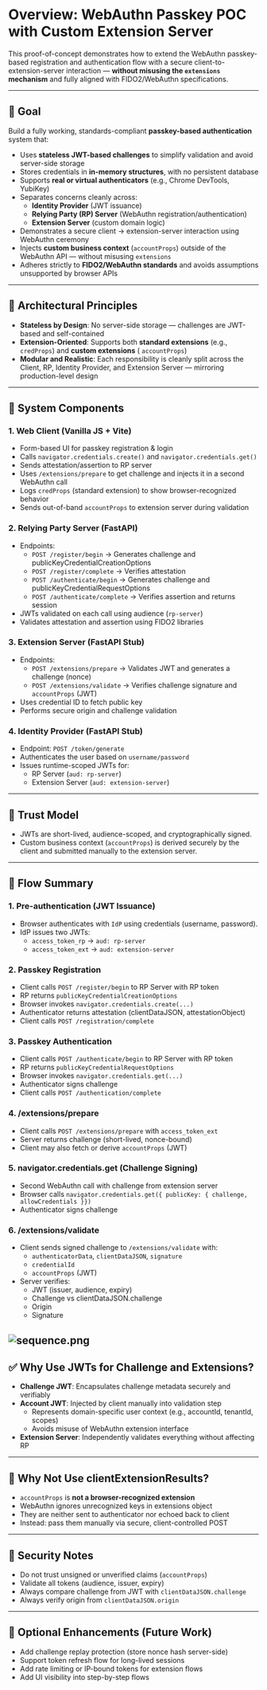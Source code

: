 # Overview: WebAuthn Passkey POC with Custom Extension Server

This proof-of-concept demonstrates how to extend the WebAuthn passkey-based registration and authentication flow with a
secure client-to-extension-server interaction — **without misusing the `extensions` mechanism** and fully aligned with
FIDO2/WebAuthn specifications.

---

## 🎯 Goal

Build a fully working, standards-compliant **passkey-based authentication** system that:

- Uses **stateless JWT-based challenges** to simplify validation and avoid server-side storage
- Stores credentials in **in-memory structures**, with no persistent database
- Supports **real or virtual authenticators** (e.g., Chrome DevTools, YubiKey)
- Separates concerns cleanly across:
    - **Identity Provider** (JWT issuance)
    - **Relying Party (RP) Server** (WebAuthn registration/authentication)
    - **Extension Server** (custom domain logic)
- Demonstrates a secure client → extension-server interaction using WebAuthn ceremony
- Injects **custom business context** (`accountProps`) outside of the WebAuthn API — without misusing `extensions`
- Adheres strictly to **FIDO2/WebAuthn standards** and avoids assumptions unsupported by browser APIs

---

## 🧩 Architectural Principles

- **Stateless by Design**: No server-side storage — challenges are JWT-based and self-contained
- **Extension-Oriented**: Supports both **standard extensions** (e.g., `credProps`) and **custom extensions** (
  `accountProps`)
- **Modular and Realistic**: Each responsibility is cleanly split across the Client, RP, Identity Provider, and
  Extension Server — mirroring production-level design

---

## 🧱 System Components

### 1. Web Client (Vanilla JS + Vite)

- Form-based UI for passkey registration & login
- Calls `navigator.credentials.create()` and `navigator.credentials.get()`
- Sends attestation/assertion to RP server
- Uses `/extensions/prepare` to get challenge and injects it in a second WebAuthn call
- Logs `credProps` (standard extension) to show browser-recognized behavior
- Sends out-of-band `accountProps` to extension server during validation

### 2. Relying Party Server (FastAPI)

- Endpoints:
    - `POST /register/begin` → Generates challenge and publicKeyCredentialCreationOptions
    - `POST /register/complete` → Verifies attestation
    - `POST /authenticate/begin` → Generates challenge and publicKeyCredentialRequestOptions
    - `POST /authenticate/complete` → Verifies assertion and returns session
- JWTs validated on each call using audience (`rp-server`)
- Validates attestation and assertion using FIDO2 libraries

### 3. Extension Server (FastAPI Stub)

- Endpoints:
    - `POST /extensions/prepare` → Validates JWT and generates a challenge (nonce)
    - `POST /extensions/validate` → Verifies challenge signature and `accountProps` (JWT)
- Uses credential ID to fetch public key
- Performs secure origin and challenge validation

### 4. Identity Provider (FastAPI Stub)

- Endpoint: `POST /token/generate`
- Authenticates the user based on `username/password`
- Issues runtime-scoped JWTs for:
    - RP Server (`aud: rp-server`)
    - Extension Server (`aud: extension-server`)

---

## 🔐 Trust Model

- JWTs are short-lived, audience-scoped, and cryptographically signed.
- Custom business context (`accountProps`) is derived securely by the client and submitted manually to the extension
  server.

---

## 🧾 Flow Summary

### 1. Pre-authentication (JWT Issuance)

- Browser authenticates with `IdP` using credentials (username, password).
- IdP issues two JWTs:
    - `access_token_rp` → `aud: rp-server`
    - `access_token_ext` → `aud: extension-server`

### 2. Passkey Registration

- Client calls `POST /register/begin` to RP Server with RP token
- RP returns `publicKeyCredentialCreationOptions`
- Browser invokes `navigator.credentials.create(...)`
- Authenticator returns attestation (clientDataJSON, attestationObject)
- Client calls `POST /registration/complete`

### 3. Passkey Authentication

- Client calls `POST /authenticate/begin` to RP Server with RP token
- RP returns `publicKeyCredentialRequestOptions`
- Browser invokes `navigator.credentials.get(...)`
- Authenticator signs challenge
- Client calls `POST /authentication/complete`

### 4. /extensions/prepare

- Client calls `POST /extensions/prepare` with `access_token_ext`
- Server returns challenge (short-lived, nonce-bound)
- Client may also fetch or derive `accountProps` (JWT)

### 5. navigator.credentials.get (Challenge Signing)

- Second WebAuthn call with challenge from extension server
- Browser calls `navigator.credentials.get({ publicKey: { challenge, allowCredentials }})`
- Authenticator signs challenge

### 6. /extensions/validate

- Client sends signed challenge to `/extensions/validate` with:
    - `authenticatorData`, `clientDataJSON`, `signature`
    - `credentialId`
    - `accountProps` (JWT)
- Server verifies:
    - JWT (issuer, audience, expiry)
    - Challenge vs clientDataJSON.challenge
    - Origin
    - Signature

![sequence.png](diagrams/sequence.png)
---

## ✅ Why Use JWTs for Challenge and Extensions?

- **Challenge JWT**: Encapsulates challenge metadata securely and verifiably
- **Account JWT**: Injected by client manually into validation step
    - Represents domain-specific user context (e.g., accountId, tenantId, scopes)
    - Avoids misuse of WebAuthn extension interface
- **Extension Server**: Independently validates everything without affecting RP

---

## 🚫 Why Not Use clientExtensionResults?

- `accountProps` is **not a browser-recognized extension**
- WebAuthn ignores unrecognized keys in extensions object
- They are neither sent to authenticator nor echoed back to client
- Instead: pass them manually via secure, client-controlled POST

---

## 🧪 Security Notes

- Do not trust unsigned or unverified claims (`accountProps`)
- Validate all tokens (audience, issuer, expiry)
- Always compare challenge from JWT with `clientDataJSON.challenge`
- Always verify origin from `clientDataJSON.origin`

---

## 📎 Optional Enhancements (Future Work)

- Add challenge replay protection (store nonce hash server-side)
- Support token refresh flow for long-lived sessions
- Add rate limiting or IP-bound tokens for extension flows
- Add UI visibility into step-by-step flows